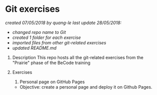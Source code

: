 # Git exercises
*created 07/05/2018 by quang-le*
*last update 28/05/2018:*
* *changed repo name to Git*
* *created 1 folder for each exercise*
* *imported files from other git-related exercises*
* *updated README.md*

1. Description
This repo hosts all the git-related exercises from the "Prairie" phase of the BeCode training

2. Exercises
    1. Personal page on GitHub Pages
    * Objective: create a personal page and deploy it on Github Pages. 
